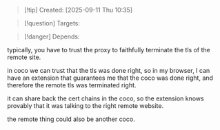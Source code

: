 
>[!tip] Created: [2025-09-11 Thu 10:35]

>[!question] Targets: 

>[!danger] Depends: 

typically, you have to trust the proxy to faithfully terminate the tls of the remote site.

in coco we can trust that the tls was done right, so in my browser, I can have an extension that guarantees me that the coco was done right, and therefore the remote tls was terminated right.

it can share back the cert chains in the coco, so the extension knows provably that it was talking to the right remote website.

the remote thing could also be another coco.